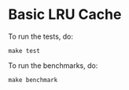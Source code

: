 # Basic LRU Cache

To run the tests, do:

    make test

To run the benchmarks, do:

    make benchmark
